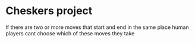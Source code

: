 # Cheskers project

If there are two or more moves that start and end in the same place human players cant choose which of these moves they take
